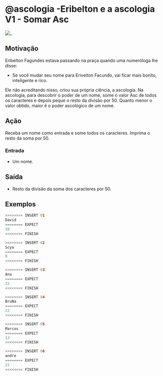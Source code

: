 # @ascologia -Eribelton e a ascologia V1 - Somar Asc

![_](https://raw.githubusercontent.com/qxcodefup/arcade/master/base/ascologia/cover.jpg)

## Motivação

Eribelton Fagundes estava passando na praça quando uma numeróloga lhe disse:

- Se você mudar seu nome para Erivelton Facundo, vai ficar mais bonito, inteligente e rico.

Ele não acreditando nisso, criou sua própria ciência, a ascologia. Na ascologia, para descobrir o poder de um nome, some o valor Asc de todos os caracteres e depois peque o resto da divisão por 50. Quanto menor o valor obtido, maior é o poder ascológico de um nome.

## Ação

Receba um nome como entrada e some todos os caracteres. Imprima o resto da soma por 50.

### Entrada

- Um nome.  

## Saída

- Resto da divisão da soma dos caracteres por 50.  

## Exemplos

``` py
>>>>>>>> INSERT 01
David
======== EXPECT
38
<<<<<<<< FINISH  

>>>>>>>> INSERT 02
Scya
======== EXPECT
0
<<<<<<<< FINISH
```

```py
>>>>>>>> INSERT 03
Ana
======== EXPECT
22
<<<<<<<< FINISH
```

```py
>>>>>>>> INSERT 04
BruNa
======== EXPECT
22
<<<<<<<< FINISH
```

```py
>>>>>>>> INSERT 05
Marcos
======== EXPECT
13
<<<<<<<< FINISH
```

```py
>>>>>>>> INSERT 06
andre
======== EXPECT
22
<<<<<<<< FINISH
```

<!-- 
>>>>>>>> INSERT
CumpadreWashington
======== EXPECT
25
<<<<<<<< FINISH
```

```py
>>>>>>>> INSERT
Fernando
======== EXPECT
13
<<<<<<<< FINISH
-->
